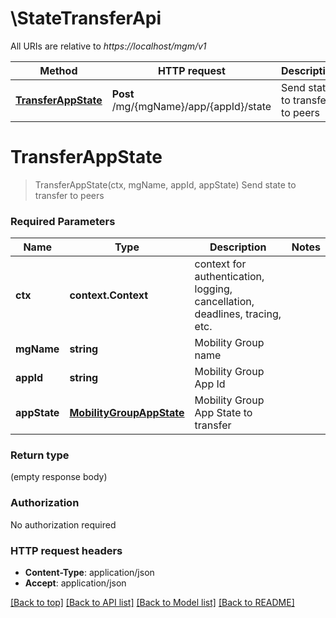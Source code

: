 # \StateTransferApi

All URIs are relative to *https://localhost/mgm/v1*

Method | HTTP request | Description
------------- | ------------- | -------------
[**TransferAppState**](StateTransferApi.md#TransferAppState) | **Post** /mg/{mgName}/app/{appId}/state | Send state to transfer to peers


# **TransferAppState**
> TransferAppState(ctx, mgName, appId, appState)
Send state to transfer to peers



### Required Parameters

Name | Type | Description  | Notes
------------- | ------------- | ------------- | -------------
 **ctx** | **context.Context** | context for authentication, logging, cancellation, deadlines, tracing, etc.
  **mgName** | **string**| Mobility Group name | 
  **appId** | **string**| Mobility Group App Id | 
  **appState** | [**MobilityGroupAppState**](MobilityGroupAppState.md)| Mobility Group App State to transfer | 

### Return type

 (empty response body)

### Authorization

No authorization required

### HTTP request headers

 - **Content-Type**: application/json
 - **Accept**: application/json

[[Back to top]](#) [[Back to API list]](../README.md#documentation-for-api-endpoints) [[Back to Model list]](../README.md#documentation-for-models) [[Back to README]](../README.md)

